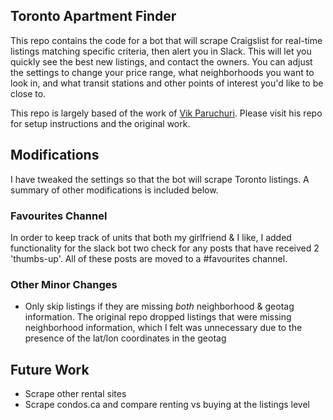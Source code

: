 Toronto Apartment Finder
------------------------

This repo contains the code for a bot that will scrape Craigslist for real-time listings matching specific criteria, then alert you in Slack. This will let you quickly see the best new listings, and contact the owners. You can adjust the settings to change your price range, what neighborhoods you want to look in, and what transit stations and other points of interest you'd like to be close to.

This repo is largely based of the work of [Vik Paruchuri](https://github.com/VikParuchuri/apartment-finder). Please visit his repo for setup instructions and the original work.


Modifications
------------------------

I have tweaked the settings so that the bot will scrape Toronto listings. A summary of other modifications is included below.


### Favourites Channel
In order to keep track of units that both my girlfriend & I like, I added functionality for the slack bot two check for any posts that have received 2 'thumbs-up'. All of these posts are moved to a #favourites channel.


### Other Minor Changes
* Only skip listings if they are missing *both* neighborhood & geotag information. The original repo dropped listings that were missing neighborhood information, which I felt was unnecessary due to the presence of the lat/lon coordinates in the geotag




Future Work
------------------------
* Scrape other rental sites
* Scrape condos.ca and compare renting vs buying at the listings level
